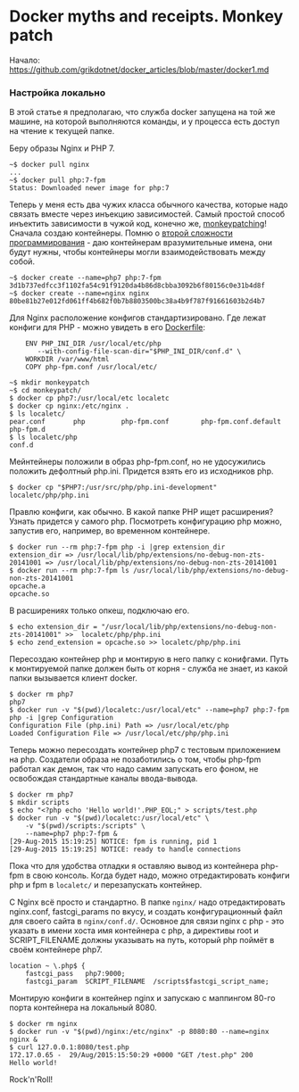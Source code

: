 Docker myths and receipts. Monkey patch
========

Начало: https://github.com/grikdotnet/docker_articles/blob/master/docker1.md

### Настройка локально

В этой статье я предполагаю, что служба docker запущена на той же машине, на которой выполняются команды, и у процесса есть доступ на чтение к текущей папке.

Беру образы Nginx и PHP 7.
```
~$ docker pull nginx
...
~$ docker pull php:7-fpm
Status: Downloaded newer image for php:7
```

Теперь у меня есть два чужих класса обычного качества, которые надо связать вместе через инъекцию зависимостей. Самый простой способ инъектить зависимости в чужой код, конечно же, [monkeypatching](https://ru.wikipedia.org/wiki/Monkey_patch)!
Сначала создаю контейнеры. Помню о [второй сложности программирования](http://martinfowler.com/bliki/TwoHardThings.html) - даю контейнерам вразумительные имена, они будут нужны, чтобы контейнеры могли взаимодействовать между собой.
```
~$ docker create --name=php7 php:7-fpm
3d1b737edfcc3f1102fa54c91f9120da4b86d8cbba3092b6f80156c0e31b4d8f
~$ docker create --name=nginx nginx
80be81b27e012fd061ff4b682f0b7b8803500bc38a4b9f787f91661603b2d4b7
```

Для Nginx расположение конфигов стандартизировано. Где лежат конфиги для PHP - можно увидеть в его [Dockerfile]((https://github.com/docker-library/php/blob/f5e091ac3815dce80ca496298e0cb94638844b10/7.0/fpm/Dockerfile)):
```
	ENV PHP_INI_DIR /usr/local/etc/php
	   --with-config-file-scan-dir="$PHP_INI_DIR/conf.d" \
	WORKDIR /var/www/html
	COPY php-fpm.conf /usr/local/etc/
```
```
~$ mkdir monkeypatch
~$ cd monkeypatch/
$ docker cp php7:/usr/local/etc localetc
$ docker cp nginx:/etc/nginx .
$ ls localetc/
pear.conf		php			php-fpm.conf		php-fpm.conf.default	php-fpm.d
$ ls localetc/php
conf.d
```
Мейнтейнеры положили в образ php-fpm.conf, но не удосужились положить дефолтный php.ini. Придется взять его из исходников php.

	$ docker cp "$PHP7:/usr/src/php/php.ini-development" localetc/php/php.ini

Правлю конфиги, как обычно. В какой папке PHP ищет расширения? Узнать придется у самого php.
Посмотреть конфигурацию php можно, запустив его, например, во временном контейнере.
```
$ docker run --rm php:7-fpm php -i |grep extension_dir
extension_dir => /usr/local/lib/php/extensions/no-debug-non-zts-20141001 => /usr/local/lib/php/extensions/no-debug-non-zts-20141001
$ docker run --rm php:7-fpm ls /usr/local/lib/php/extensions/no-debug-non-zts-20141001
opcache.a
opcache.so
```
В расширениях только опкеш, подключаю его. 
```
$ echo extension_dir = "/usr/local/lib/php/extensions/no-debug-non-zts-20141001" >>  localetc/php/php.ini
$ echo zend_extension = opcache.so >> localetc/php/php.ini
```
Пересоздаю контейнер php и монтирую в него папку с конифгами. Путь к монтируемой папке должен быть от корня - служба не знает, из какой папки вызывается клиент docker.
```
$ docker rm php7
php7
$ docker run -v "$(pwd)/localetc:/usr/local/etc" --name=php7 php:7-fpm php -i |grep Configuration
Configuration File (php.ini) Path => /usr/local/etc/php
Loaded Configuration File => /usr/local/etc/php/php.ini
```
Теперь можно пересоздать контейнер php7 с тестовым приложением на php. Создатели образа не позаботились о том, чтобы php-fpm работал как демон, так что надо самим запускать его фоном, не освобождая стандартные каналы ввода-вывода.
```
$ docker rm php7
$ mkdir scripts
$ echo "<?php echo 'Hello world!'.PHP_EOL;" > scripts/test.php
$ docker run -v "$(pwd)/localetc:/usr/local/etc" \
	-v "$(pwd)/scripts:/scripts" \
	--name=php7 php:7-fpm &
[29-Aug-2015 15:19:25] NOTICE: fpm is running, pid 1
[29-Aug-2015 15:19:25] NOTICE: ready to handle connections
```
Пока что для удобства отладки я оставляю вывод из контейнера php-fpm в свою консоль.
Когда будет надо, можно отредактировать конфиги php и fpm в `localetc/` и перезапускать контейнер.

С Nginx всё просто и стандартно. В папке `nginx/` надо отредактировать nginx.conf, fastcgi_params по вкусу, и создать конфигурационный файл для своего сайта в `nginx/conf.d/`.
Основное для связи nginx с php - это указать в имени хоста имя контейнера с php, а директивы root и SCRIPT_FILENAME должны указывать на путь, который php поймёт в своём контейнере php7.

    location ~ \.php$ {
        fastcgi_pass   php7:9000;
        fastcgi_param  SCRIPT_FILENAME  /scripts$fastcgi_script_name;

Монтирую конфиги в контейнер nginx и запускаю с маппингом 80-го порта контейнера на локальный 8080. 

```
$ docker rm nginx
$ docker run -v "$(pwd)/nginx:/etc/nginx" -p 8080:80 --name=nginx nginx &
$ curl 127.0.0.1:8080/test.php
172.17.0.65 -  29/Aug/2015:15:50:29 +0000 "GET /test.php" 200
Hello world!
```
Rock'n'Roll!
